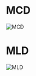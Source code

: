 # MCD 

![MCD](https://simplonline-v3-prod.s3.eu-west-3.amazonaws.com/media/image/png/mcd-65605a0c30738267666101.png)






# MLD
![MLD](https://simplonline-v3-prod.s3.eu-west-3.amazonaws.com/media/image/png/mld-65605a12a6d9a619617345.png)